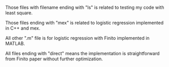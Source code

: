 Those files with filename ending with "ls" is related to testing my code with least square.

Those files ending with "mex" is related to logistic regression implemented in C++ and mex.

All other ".m" file is for logistic regression with Finito implemented in MATLAB.

All files ending with "direct" means the implementation is straightforward from Finito paper without further optimization.

